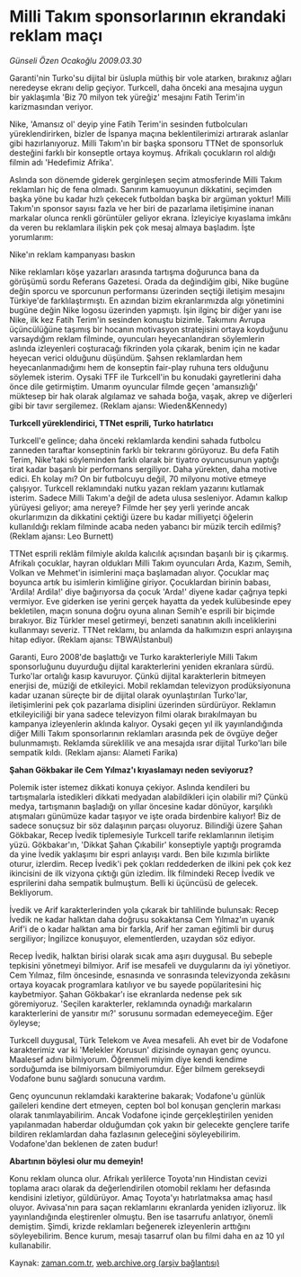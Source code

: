 # Milli Takım sponsorlarının ekrandaki reklam maçı

*Günseli Özen Ocakoğlu 2009.03.30*

<tr><td class="metin" colspan="2" style="padding-top: 20px; padding-left: 5px; padding-right: 10px;">Garanti'nin Turko'su dijital bir üslupla müthiş bir vole atarken, bırakınız ağları neredeyse ekranı delip geçiyor. Turkcell, daha önceki ana mesajına uygun bir yaklaşımla 'Biz 70 milyon tek yüreğiz' mesajını Fatih Terim'in karizmasından veriyor.</td></tr><tr><td class="metin" colspan="2" style="padding-top: 20px; padding-left: 5px; padding-right: 10px;"><p>Nike, 'Amansız ol' deyip yine Fatih Terim'in sesinden futbolcuları yüreklendirirken, bizler de İspanya maçına beklentilerimizi artırarak aslanlar gibi hazırlanıyoruz. Milli Takım'ın bir başka sponsoru TTNet de sponsorluk desteğini farklı bir konseptle ortaya koymuş. Afrikalı çocukların rol aldığı filmin adı 'Hedefimiz Afrika'.
<p>Aslında son dönemde giderek gerginleşen seçim atmosferinde Milli Takım reklamları hiç de fena olmadı. Sanırım kamuoyunun dikkatini, seçimden başka yöne bu kadar hızlı çekecek futboldan başka bir argüman yoktur! Milli Takım'ın sponsor sayısı fazla ve her biri de pazarlama iletişimine inanan markalar olunca renkli görüntüler geliyor ekrana. İzleyiciye kıyaslama imkânı da veren bu reklamlara ilişkin pek çok mesaj almaya başladım. İşte yorumlarım:
<p>Nike'ın reklam kampanyası baskın 
<p>Nike reklamları köşe yazarları arasında tartışma doğurunca bana da görüşümü sordu Referans Gazetesi. Orada da değindiğim gibi, Nike bugüne değin sporcu ve sporcunun performansı üzerinden seçtiği iletişim mesajını Türkiye'de farklılaştırmıştı. En azından bizim ekranlarımızda algı yönetimini bugüne değin Nike logosu üzerinden yapmıştı. İşin ilginç bir diğer yanı ise Nike, ilk kez Fatih Terim'in sesinden konuştu bizimle. Takımını Avrupa üçüncülüğüne taşımış bir hocanın motivasyon stratejisini ortaya koyduğunu varsaydığım reklam filminde, oyuncuları heyecanlandıran söylemlerin aslında izleyenleri coşturacağı fikrinden yola çıkarak, benim için ne kadar heyecan verici olduğunu düşündüm. Şahsen reklamlardan hem heyecanlanmadığımı hem de konseptin fair-play ruhuna ters olduğunu söylemek isterim. Oysaki TFF ile Turkcell'in bu konudaki gayretlerini daha önce dile getirmiştim. Umarım oyuncular filmde geçen 'amansızlığı' müktesep bir hak olarak algılamaz ve sahada boğa, vaşak, akrep ve diğerleri gibi bir tavır sergilemez. (Reklam ajansı: Wieden&amp;Kennedy)
<p><b>Turkcell yüreklendirici, TTNet esprili, Turko hatırlatıcı</b>
<p>Turkcell'e gelince; daha önceki reklamlarda kendini sahada futbolcu zanneden taraftar konseptinin farklı bir tekrarını görüyoruz. Bu defa Fatih Terim, Nike'taki söyleminden farklı olarak bir tiyatro oyuncusunun yaptığı tirat kadar başarılı bir performans sergiliyor. Daha yürekten, daha motive edici. Eh kolay mı? On bir futbolcuyu değil, 70 milyonu motive etmeye çalışıyor. Turkcell reklamındaki nutku yazan reklam yazarını kutlamak isterim. Sadece Milli Takım'a değil de adeta ulusa sesleniyor. Adamın kalkıp yürüyesi geliyor; ama nereye? Filmde her şey yerli yerinde ancak okurlarımızın da dikkatini çektiği üzere bu kadar milliyetçi öğelerin kullanıldığı reklam filminde acaba neden yabancı bir müzik tercih edilmiş? (Reklam ajansı: Leo Burnett)
<p>TTNet esprili reklâm filmiyle akılda kalıcılık açısından başarılı bir iş çıkarmış. Afrikalı çocuklar, hayran oldukları Milli Takım oyuncuları Arda, Kazım, Semih, Volkan ve Mehmet'in isimlerini maça başlamadan alıyor. Çocuklar maç boyunca artık bu isimlerin kimliğine giriyor. Çocuklardan birinin babası, 'Ardila! Ardila!' diye bağırıyorsa da çocuk 'Arda!' diyene kadar çağrıya tepki vermiyor. Eve giderken ise yerini gerçek hayatta da yedek kulübesinde epey bekletilen, maçın sonuna doğru oyuna alınan Semih'e esprili bir biçimde bırakıyor. Biz Türkler mesel getirmeyi, benzeti sanatının akıllı inceliklerini kullanmayı severiz. TTNet reklamı, bu anlamda da halkımızın espri anlayışına hitap ediyor. (Reklam ajansı: TBWA\İstanbul)
<p>Garanti, Euro 2008'de başlattığı ve Turko karakterleriyle Milli Takım sponsorluğunu duyurduğu dijital karakterlerini yeniden ekranlara sürdü. Turko'lar ortalığı kasıp kavuruyor. Çünkü dijital karakterlerin bitmeyen enerjisi de, müziği de etkileyici. Mobil reklamdan televizyon prodüksiyonuna kadar uzanan süreçte bir de dijital olarak oyunlaştırılan Turko'lar, iletişimlerini pek çok pazarlama disiplini üzerinden sürdürüyor. Reklamın etkileyiciliği bir yana sadece televizyon filmi olarak bırakılmayan bu kampanya izleyenlerin aklında kalıyor. Oysaki geçen yıl ilk yayınlandığında diğer Milli Takım sponsorlarının reklamları arasında pek de övgüye değer bulunmamıştı. Reklamda süreklilik ve ana mesajda ısrar dijital Turko'ları bile sempatik kıldı. (Reklam ajansı: Alameti Farika) 
<p><b>Şahan Gökbakar ile Cem Yılmaz'ı kıyaslamayı neden seviyoruz?</b>
<p>Polemik ister istemez dikkati konuya çekiyor. Aslında kendileri bu tartışmalarla istedikleri dikkati medyadan alabildikleri için olabilir mi? Çünkü medya, tartışmanın başladığı on yıllar öncesine kadar dönüyor, karşılıklı atışmaları günümüze kadar taşıyor ve işte orada birdenbire kalıyor! Biz de sadece sonuçsuz bir söz dalaşının parçası oluyoruz. Bilindiği üzere Şahan Gökbakar, Recep İvedik tiplemesiyle Turkcell tarife reklamlarının iletişim yüzü. Gökbakar'ın, 'Dikkat Şahan Çıkabilir' konseptiyle yaptığı programda da yine İvedik yaklaşımı bir espri anlayışı vardı. Ben bile kızımla birlikte oturur, izlerdim. Recep İvedik'i pek çokları reddederken de ilkini pek çok kez ikincisini de ilk vizyona çıktığı gün izledim. İlk filmindeki Recep İvedik ve esprilerini daha sempatik bulmuştum. Belli ki üçüncüsü de gelecek. Bekliyorum. 
<p>İvedik ve Arif karakterlerinden yola çıkarak bir tahlilinde bulunsak: Recep İvedik ne kadar halktan daha doğrusu sokaktansa Cem Yılmaz'ın uyanık Arif'i de o kadar halktan ama bir farkla, Arif her zaman eğitimli bir duruş sergiliyor; İngilizce konuşuyor, elementlerden, uzaydan söz ediyor.
<p>Recep İvedik, halktan birisi olarak sıcak ama aşırı duygusal. Bu sebeple tepkisini yönetmeyi bilmiyor. Arif ise mesafeli ve duygularını da iyi yönetiyor. Cem Yılmaz, film öncesinde, esnasında ve sonrasında televizyonda zekâsını ortaya koyacak programlara katılıyor ve bu sayede popülaritesini hiç kaybetmiyor. Şahan Gökbakar'ı ise ekranlarda nedense pek sık göremiyoruz. 'Seçilen karakterler, reklamında oynadığı markaların karakterlerini de yansıtır mı?' sorusunu sormadan edemeyeceğim. Eğer öyleyse;
<p>Turkcell duygusal, Türk Telekom ve Avea mesafeli. Ah evet bir de Vodafone karakterimiz var ki 'Melekler Korusun' dizisinde oynayan genç oyuncu. Maalesef adını bilmiyorum. Öğrenmeli miyim diye kendi kendime sorduğumda ise bilmiyorsam bilmiyorumdur. Eğer bilmem gerekseydi Vodafone bunu sağlardı sonucuna vardım.
<p>Genç oyuncunun reklamdaki karakterine bakarak; Vodafone'u günlük gaileleri kendine dert etmeyen, cepten bol bol konuşan gençlerin markası olarak tanımlayabilirim. Ancak Vodafone içinde gerçekleştirilen yeniden yapılanmadan haberdar olduğumdan çok yakın bir gelecekte gençlere tarife bildiren reklamlardan daha fazlasının geleceğini söyleyebilirim. Vodafone'dan beklenen de zaten budur! 
<p><b>Abartının böylesi olur mu demeyin!</b>
<p>Konu reklam olunca olur. Afrikalı yerlilerce Toyota'nın Hindistan cevizi toplama aracı olarak da değerlendirilen otomobil reklamı her defasında kendisini izletiyor, güldürüyor. Amaç Toyota'yı hatırlatmaksa amaç hasıl oluyor. Avivasa'nın para saçan reklamlarını ekranlarda yeniden izliyoruz. İlk yayınlandığında eleştirenler olmuştu. Ben ise tasarrufu anlatıyor, önemli demiştim. Şimdi, krizde reklamları beğenerek izleyenlerin arttığını söyleyebilirim. Bence kurum, mesajı tasarruf olan bu filmi daha en az 10 yıl kullanabilir.<br/></p></p></p></p></p></p></p></p></p></p></p></p></p></p></p></p></td></tr>

Kaynak: [zaman.com.tr](http://zaman.com.tr/yazar.do?yazino=831593), [web.archive.org (arşiv bağlantısı)](http://web.archive.org/web/20090411211252/http://www.zaman.com.tr:80/yazar.do?yazino=831593)
